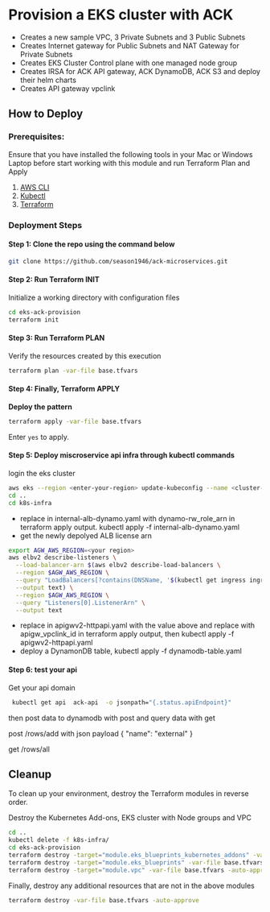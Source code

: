# Provision a EKS cluster with ACK

- Creates a new sample VPC, 3 Private Subnets and 3 Public Subnets
- Creates Internet gateway for Public Subnets and NAT Gateway for Private Subnets
- Creates EKS Cluster Control plane with one managed node group
- Creates IRSA for ACK API gateway, ACK DynamoDB, ACK S3 and deploy their helm charts
- Creates API gateway vpclink

## How to Deploy

### Prerequisites:

Ensure that you have installed the following tools in your Mac or Windows Laptop before start working with this module and run Terraform Plan and Apply

1. [AWS CLI](https://docs.aws.amazon.com/cli/latest/userguide/install-cliv2.html)
2. [Kubectl](https://Kubernetes.io/docs/tasks/tools/)
3. [Terraform](https://learn.hashicorp.com/tutorials/terraform/install-cli)

### Deployment Steps

#### Step 1: Clone the repo using the command below

```sh
git clone https://github.com/season1946/ack-microservices.git
```

#### Step 2: Run Terraform INIT

Initialize a working directory with configuration files

```sh
cd eks-ack-provision
terraform init
```

#### Step 3: Run Terraform PLAN

Verify the resources created by this execution

```sh
terraform plan -var-file base.tfvars
```

#### Step 4: Finally, Terraform APPLY

**Deploy the pattern**

```sh
terraform apply -var-file base.tfvars
```

Enter `yes` to apply.


#### Step 5: Deploy miscroservice api infra through kubectl commands
login the eks cluster

```sh
aws eks --region <enter-your-region> update-kubeconfig --name <cluster-name>
cd ..
cd k8s-infra
```

- replace  <your dynamo db role> in internal-alb-dynamo.yaml with dynamo-rw_role_arn in terraform apply output. kubectl apply -f internal-alb-dynamo.yaml
- get the newly depolyed ALB license arn 
```sh
export AGW_AWS_REGION=<your region>
aws elbv2 describe-listeners \
  --load-balancer-arn $(aws elbv2 describe-load-balancers \
  --region $AGW_AWS_REGION \
  --query "LoadBalancers[?contains(DNSName, '$(kubectl get ingress ingress-api-dynamo -o=jsonpath="{.status.loadBalancer.ingress[].hostname}")')].LoadBalancerArn" \
  --output text) \
  --region $AGW_AWS_REGION \
  --query "Listeners[0].ListenerArn" \
  --output text
```
- replace  <your ALB licenter arn> in apigwv2-httpapi.yaml with the value above and replace  <your vpclink id> with apigw_vpclink_id in terraform apply output, then kubectl apply -f apigwv2-httpapi.yaml
- deploy a DynamonDB table, kubectl apply -f dynamodb-table.yaml

#### Step 6: test your api 
Get your api domain 
```sh
 kubectl get api  ack-api  -o jsonpath="{.status.apiEndpoint}"
```
then post data to dynamodb with post and query data with get

post <your api domain>/rows/add with json payload
{
            "name": "external"
}

get <your api domain>/rows/all

## Cleanup

To clean up your environment, destroy the Terraform modules in reverse order.

Destroy the Kubernetes Add-ons, EKS cluster with Node groups and VPC

```sh
cd ..
kubectl delete -f k8s-infra/
cd eks-ack-provision
terraform destroy -target="module.eks_blueprints_kubernetes_addons" -var-file base.tfvars -auto-approve
terraform destroy -target="module.eks_blueprints" -var-file base.tfvars -auto-approve
terraform destroy -target="module.vpc" -var-file base.tfvars -auto-approve
```

Finally, destroy any additional resources that are not in the above modules

```sh
terraform destroy -var-file base.tfvars -auto-approve
```
